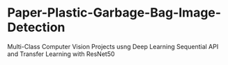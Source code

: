 # Paper-Plastic-Garbage-Bag-Image-Detection
Multi-Class Computer Vision Projects usng Deep Learning Sequential API and Transfer Learning with ResNet50
